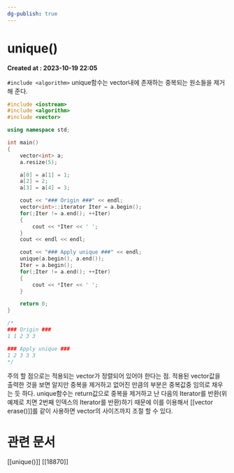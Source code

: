 ```yaml
---
dg-publish: true
---
```


# unique() 
**Created at : 2023-10-19 22:05**

`#include <algorithm>`
unique함수는 vector내에 존재하는 중복되는 원소들을 제거해 준다.
```cpp
#include <iostream>
#include <algorithm>
#include <vector>

using namespace std;

int main()
{
    vector<int> a;
    a.resize(5);

    a[0] = a[1] = 1;
    a[2] = 2;
    a[3] = a[4] = 3;

    cout << "### Origin ###" << endl;
    vector<int>::iterator Iter = a.begin();
    for(;Iter != a.end(); ++Iter)
    {
        cout << *Iter << ' ';
    }
    cout << endl << endl;

    cout << "### Apply unique ###" << endl;
    unique(a.begin(), a.end());
    Iter = a.begin();
    for(;Iter != a.end(); ++Iter)
    {
        cout << *Iter << ' ';
    }

    return 0;
}

/*
### Origin ###
1 1 2 3 3

### Apply unique ###
1 2 3 3 3
*/
```
주의 할 점으로는 적용되는 vector가 정렬되어 있어야 한다는 점.
적용된 vector값을 출력한 것을 보면 알지만 중복을 제거하고 없어진 만큼의 부분은 중복값중 임의로 채우는 듯 하다. 
unique함수는 return값으로 중복을 제거하고 난 다음의 Iterator를 반환(위 예제로 치면 2번째 인덱스의 Iterator를 반환)하기 때문에 이를 이용해서 [[vector erase()]]를 같이 사용하면 vector의 사이즈까지 조절 할 수 있다.

# 관련 문서
[[unique()]]
[[18870]]

